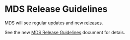 # MDS Release Guidelines

MDS will see regular updates and new [releases](https://github.com/openmobilityfoundation/mobility-data-specification/releases).

See the new [MDS Release Guidelines](https://github.com/openmobilityfoundation/governance/blob/master/technical/ReleaseGuidelines.md) document for detais.





